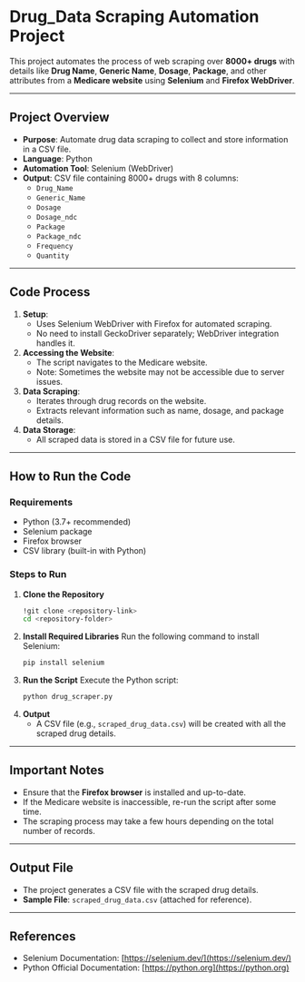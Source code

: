 # Drug_Data Scraping Automation Project

This project automates the process of web scraping over **8000+ drugs** with details like **Drug Name**, **Generic Name**, **Dosage**, **Package**, and other attributes from a **Medicare website** using **Selenium** and **Firefox WebDriver**.

---
## **Project Overview**
- **Purpose**: Automate drug data scraping to collect and store information in a CSV file.
- **Language**: Python
- **Automation Tool**: Selenium (WebDriver)
- **Output**: CSV file containing 8000+ drugs with 8 columns:
  - `Drug_Name`
  - `Generic_Name`
  - `Dosage`
  - `Dosage_ndc`
  - `Package`
  - `Package_ndc`
  - `Frequency`
  - `Quantity`

---
## **Code Process**
1. **Setup**:
   - Uses Selenium WebDriver with Firefox for automated scraping.
   - No need to install GeckoDriver separately; WebDriver integration handles it.
2. **Accessing the Website**:
   - The script navigates to the Medicare website.
   - Note: Sometimes the website may not be accessible due to server issues.
3. **Data Scraping**:
   - Iterates through drug records on the website.
   - Extracts relevant information such as name, dosage, and package details.
4. **Data Storage**:
   - All scraped data is stored in a CSV file for future use.

---
## **How to Run the Code**

### **Requirements**
- Python (3.7+ recommended)
- Selenium package
- Firefox browser
- CSV library (built-in with Python)

### **Steps to Run**
1. **Clone the Repository**
   ```bash
   !git clone <repository-link>
   cd <repository-folder>
   ```
2. **Install Required Libraries**
   Run the following command to install Selenium:
   ```bash
   pip install selenium
   ```
3. **Run the Script**
   Execute the Python script:
   ```bash
   python drug_scraper.py
   ```
4. **Output**
   - A CSV file (e.g., `scraped_drug_data.csv`) will be created with all the scraped drug details.

---
## **Important Notes**
- Ensure that the **Firefox browser** is installed and up-to-date.
- If the Medicare website is inaccessible, re-run the script after some time.
- The scraping process may take a few hours depending on the total number of records.

---
## **Output File**
- The project generates a CSV file with the scraped drug details.
- **Sample File**: `scraped_drug_data.csv` (attached for reference).

---
## **References**
- Selenium Documentation: [https://selenium.dev/](https://selenium.dev/)
- Python Official Documentation: [https://python.org](https://python.org)

